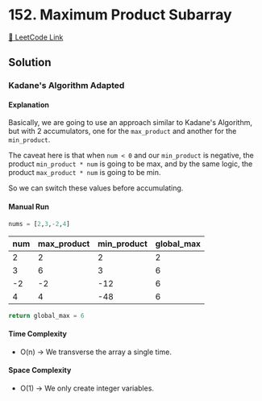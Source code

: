 # 152. Maximum Product Subarray

[🔗 LeetCode Link](https://leetcode.com/problems/maximum-product-subarray/description/)

## Solution

### Kadane's Algorithm Adapted

#### Explanation

Basically, we are going to use an approach similar to Kadane's Algorithm,
but with 2 accumulators, one for the `max_product` and another for the `min_product`.

The caveat here is that when `num < 0` and our `min_product` is negative,
the product `min_product * num` is going to be max,
and by the same logic,
the product `max_product * num` is going to be min.

So we can switch these values before accumulating.

#### Manual Run

```python
nums = [2,3,-2,4]
```

num | max_product | min_product | global_max
-- | --- | --- | ---
 2 | 2 | 2 | 2
 3 | 6 | 3 | 6
-2 | -2 | -12 | 6
 4 | 4 | -48 | 6

```python
return global_max = 6
```

#### Time Complexity

- O(n) -> We transverse the array a single time.

#### Space Complexity

- O(1) -> We only create integer variables.
